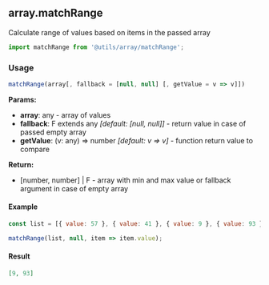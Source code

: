 ## array.matchRange

Calculate range of values based on items in the passed array

```javascript
import matchRange from '@utils/array/matchRange';
```

### Usage

```javascript
matchRange(array[, fallback = [null, null] [, getValue = v => v]])
```

**Params:**

* **array**: any - array of values
* **fallback**: F extends any _[default: [null, null]]_ - return value in case of passed empty array
* **getValue**: (v: any) => number _[default: v => v]_ - function return value to compare

**Return:**

* [number, number] | F - array with min and max value or fallback argument in case of empty array

#### Example

```javascript
const list = [{ value: 57 }, { value: 41 }, { value: 9 }, { value: 93 }, { value: 12 }];

matchRange(list, null, item => item.value);
```

#### Result

```json
[9, 93]
```